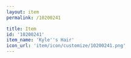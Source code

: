 ```yaml
---
layout: item
permalink: /10200241

title: Item
id: '10200241'
item_name: 'Kyle''s Hair'
icon_url: 'item/icon/customize/10200241.png'
---
```

